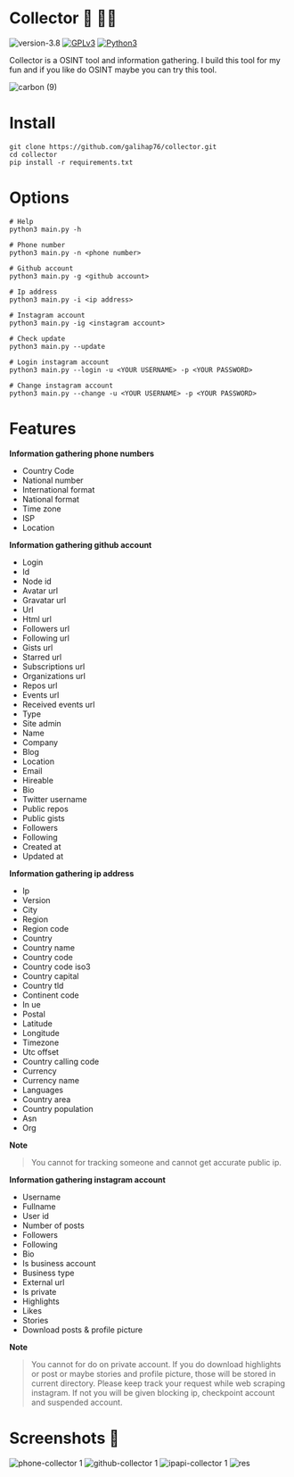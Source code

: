 # Collector 🔎 🕵️‍♂️

![version-3.8](https://img.shields.io/badge/version-3.8-green)
[![GPLv3](https://img.shields.io/badge/license-GPLv3-blue)](https://img.shields.io/badge/license-GPLv3-blue)
[![Python3](https://img.shields.io/badge/language-Python3-red)](https://img.shields.io/badge/language-Python3-red)

Collector is a OSINT tool and information gathering. I build this tool for my fun and if you like do OSINT maybe you can try this tool.

![carbon (9)](https://user-images.githubusercontent.com/83481679/179398026-5bfd22db-baa2-45a5-aad8-bade96f04747.png)

# Install 
```
git clone https://github.com/galihap76/collector.git
cd collector 
pip install -r requirements.txt
```

# Options
```
# Help 
python3 main.py -h

# Phone number
python3 main.py -n <phone number>

# Github account
python3 main.py -g <github account>

# Ip address
python3 main.py -i <ip address>

# Instagram account
python3 main.py -ig <instagram account>

# Check update
python3 main.py --update

# Login instagram account
python3 main.py --login -u <YOUR USERNAME> -p <YOUR PASSWORD>

# Change instagram account
python3 main.py --change -u <YOUR USERNAME> -p <YOUR PASSWORD>
```

# Features 
**Information gathering phone numbers**
* Country Code
* National number
* International format
* National format
* Time zone
* ISP
* Location

**Information gathering github account**
* Login
* Id
* Node id
* Avatar url
* Gravatar url
* Url
* Html url
* Followers url
* Following url
* Gists url
* Starred url
* Subscriptions url
* Organizations url
* Repos url
* Events url
* Received events url
* Type
* Site admin
* Name
* Company
* Blog
* Location
* Email
* Hireable
* Bio
* Twitter username
* Public repos
* Public gists
* Followers
* Following
* Created at
* Updated at

**Information gathering ip address**
* Ip
* Version
* City
* Region
* Region code
* Country
* Country name
* Country code
* Country code iso3
* Country capital
* Country tld
* Continent code
* In ue
* Postal
* Latitude
* Longitude
* Timezone
* Utc offset
* Country calling code
* Currency
* Currency name
* Languages
* Country area
* Country population
* Asn
* Org

**Note** 
> You cannot for tracking someone and cannot get accurate public ip.

**Information gathering instagram account**
* Username
* Fullname
* User id
* Number of posts
* Followers
* Following
* Bio
* Is business account
* Business type
* External url
* Is private
* Highlights
* Likes
* Stories
* Download posts & profile picture

**Note**  
> You cannot for do on private account. If you do download highlights or post or maybe stories and profile picture, those will be stored in current directory. Please keep track your request while web scraping instagram. If not you will be given blocking ip, checkpoint account and suspended account.

# Screenshots 📸
![phone-collector 1](https://user-images.githubusercontent.com/83481679/172454033-15d9130b-d609-45fa-b6e4-9f88d742e310.png)
![github-collector 1](https://user-images.githubusercontent.com/83481679/172418954-b9df11e9-9914-4265-b7b5-c3908438ad11.png)
![ipapi-collector 1](https://user-images.githubusercontent.com/83481679/172419647-dcc84c90-5ee9-4c62-ad55-9bb198060f39.png) 
![res](https://user-images.githubusercontent.com/83481679/179392188-77bd6d25-ecbf-4882-8e7f-bd356ac585f0.png)
